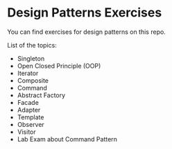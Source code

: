 # Design Patterns Exercises
You can find exercises for design patterns on this repo.

List of the topics:
- Singleton 
- Open Closed Principle (OOP) 
- Iterator 
- Composite 
- Command 
- Abstract Factory 
- Facade 
- Adapter 
- Template 
- Observer
- Visitor
- Lab Exam about Command Pattern
